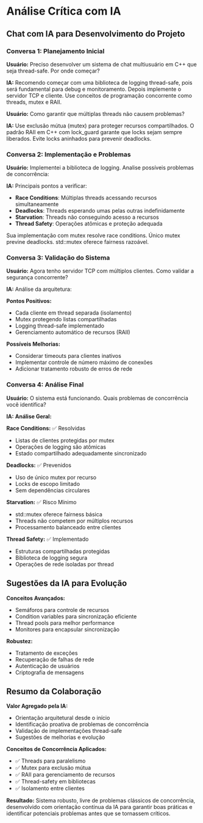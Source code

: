 # Análise Crítica com IA

## Chat com IA para Desenvolvimento do Projeto

### Conversa 1: Planejamento Inicial

**Usuário:** Preciso desenvolver um sistema de chat multiusuário em C++ que seja thread-safe. Por onde começar?

**IA:** Recomendo começar com uma biblioteca de logging thread-safe, pois será fundamental para debug e monitoramento. Depois implemente o servidor TCP e cliente. Use conceitos de programação concorrente como threads, mutex e RAII.

**Usuário:** Como garantir que múltiplas threads não causem problemas?

**IA:** Use exclusão mútua (mutex) para proteger recursos compartilhados. O padrão RAII em C++ com lock_guard garante que locks sejam sempre liberados. Evite locks aninhados para prevenir deadlocks.

### Conversa 2: Implementação e Problemas

**Usuário:** Implementei a biblioteca de logging. Analise possíveis problemas de concorrência:

**IA:** Principais pontos a verificar:

- **Race Conditions**: Múltiplas threads acessando recursos simultaneamente
- **Deadlocks**: Threads esperando umas pelas outras indefinidamente
- **Starvation**: Threads não conseguindo acesso a recursos
- **Thread Safety**: Operações atômicas e proteção adequada

Sua implementação com mutex resolve race conditions. Único mutex previne deadlocks. std::mutex oferece fairness razoável.

### Conversa 3: Validação do Sistema

**Usuário:** Agora tenho servidor TCP com múltiplos clientes. Como validar a segurança concorrente?

**IA:** Análise da arquitetura:

**Pontos Positivos:**

- Cada cliente em thread separada (isolamento)
- Mutex protegendo listas compartilhadas
- Logging thread-safe implementado
- Gerenciamento automático de recursos (RAII)

**Possíveis Melhorias:**

- Considerar timeouts para clientes inativos
- Implementar controle de número máximo de conexões
- Adicionar tratamento robusto de erros de rede

### Conversa 4: Análise Final

**Usuário:** O sistema está funcionando. Quais problemas de concorrência você identifica?

**IA:** **Análise Geral:**

**Race Conditions:** ✅ Resolvidas

- Listas de clientes protegidas por mutex
- Operações de logging são atômicas
- Estado compartilhado adequadamente sincronizado

**Deadlocks:** ✅ Prevenidos

- Uso de único mutex por recurso
- Locks de escopo limitado
- Sem dependências circulares

**Starvation:** ✅ Risco Mínimo

- std::mutex oferece fairness básica
- Threads não competem por múltiplos recursos
- Processamento balanceado entre clientes

**Thread Safety:** ✅ Implementado

- Estruturas compartilhadas protegidas
- Biblioteca de logging segura
- Operações de rede isoladas por thread

## Sugestões da IA para Evolução

**Conceitos Avançados:**

- Semáforos para controle de recursos
- Condition variables para sincronização eficiente
- Thread pools para melhor performance
- Monitores para encapsular sincronização

**Robustez:**

- Tratamento de exceções
- Recuperação de falhas de rede
- Autenticação de usuários
- Criptografia de mensagens

## Resumo da Colaboração

**Valor Agregado pela IA:**

- Orientação arquitetural desde o início
- Identificação proativa de problemas de concorrência
- Validação de implementações thread-safe
- Sugestões de melhorias e evolução

**Conceitos de Concorrência Aplicados:**

- ✅ Threads para paralelismo
- ✅ Mutex para exclusão mútua
- ✅ RAII para gerenciamento de recursos
- ✅ Thread-safety em bibliotecas
- ✅ Isolamento entre clientes

**Resultado:**
Sistema robusto, livre de problemas clássicos de concorrência, desenvolvido com orientação contínua da IA para garantir boas práticas e identificar potenciais problemas antes que se tornassem críticos.
